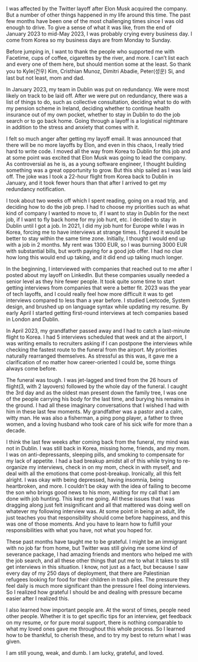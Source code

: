 I was affected by the Twitter layoff after Elon Musk acquired the company. But a number of other things happened in my life around this time. The past few months have been one of the most challenging times since I was old enough to drive. To give a sense of what it was like, from the end of January 2023 to mid-May 2023, I was probably crying every business day. I come from Korea so my business days are from Monday to Sunday.

Before jumping in, I want to thank the people who supported me with Facetime, cups of coffee, cigarettes by the river, and more. I can’t list each and every one of them here, but should mention some at the least. So thank you to Kyle(건우) Kim, Cristhian Munoz, Dimitri Abadie, Peter(성운) Si, and last but not least, mom and dad.

In January 2023, my team in Dublin was put on redundancy. We were most likely on track to be laid off. After we were put on redundancy, there was a list of things to do, such as collective consultation, deciding what to do with my pension scheme in Ireland, deciding whether to continue health insurance out of my own pocket, whether to stay in Dublin to do the job search or to go back home. Going through a layoff is a logistical nightmare in addition to the stress and anxiety that comes with it.

I felt so much anger after getting my layoff email. It was announced that there will be no more layoffs by Elon, and even in this chaos, I really tried hard to write code. I moved all the way from Korea to Dublin for this job and at some point was excited that Elon Musk was going to lead the company. As controversial as he is, as a young software engineer, I thought building something was a great opportunity to grow. But this ship sailed as I was laid off. The joke was I took a 22-hour flight from Korea back to Dublin in January, and it took fewer hours than that after I arrived to get my redundancy notification.

I took about two weeks off which I spent reading, going on a road trip, and deciding how to do the job prep. I had to choose my priorities such as what kind of company I wanted to move to, if I want to stay in Dublin for the next job, if I want to fly back home for my job hunt, etc. I decided to stay in Dublin until I got a job. In 2021, I did my job hunt for Europe while I was in Korea, forcing me to have interviews at strange times.  I figured it would be better to stay within the same time zone. Initially, I thought I would end up with a job in 2 months. My rent was 1300 EUR, so I was burning 3000 EUR with substantial bills, but worth paying for a good job offer. I had no clue how long this would end up taking, and it did end up taking much longer.

In the beginning, I interviewed with companies that reached out to me after I posted about my layoff on LinkedIn. But these companies usually needed a senior level as they hire fewer people. It took quite some time to start getting interviews from companies that were a better fit. 2023 was the year of tech layoffs, and I could really feel how more difficult it was to get interviews compared to less than a year before. I studied Leetcode, System design, and brushed up on language syntax while updating my resume. By early April I started getting first-round interviews at tech companies based in London and Dublin.

In April 2023, my grandfather passed away and I had to catch a last-minute flight to Korea. I had 5 interviews scheduled that week and at the airport, I was writing emails to recruiters asking if I can postpone the interviews while checking the fastest route to the funeral from the airport. My priorities naturally rearranged themselves. As stressful as this was, it gave me a clarification of no matter how career-oriented I could be, some things always come before. 

The funeral was tough. I was jet-lagged and tired from the 26 hours of flight(3, with 2 layovers) followed by the whole day of the funeral.  I caught the 3rd day and as the oldest man present down the family tree, I was one of the people carrying his body for the last time, and burying his remains in the ground. I had all these imaginary conversations that I wished I had with him in these last few moments. My grandfather was a pastor and a calm, witty man. He was also a fisherman, a ping pong player, a father to three women, and a loving husband who took care of his sick wife for more than a decade.

I think the last few weeks after coming back from the funeral, my mind was not in Dublin. I was still back in Korea, missing home, friends, and my mom. I was on anti-depressants, sleeping pills, and smoking to compensate for my lack of appetite. I had a bad breakup amidst all of this while trying to re-organize my interviews, check in on my mom, check in with myself, and deal with all the emotions that come post-breakup. Ironically, all this felt alright. I was okay with being depressed, having insomnia, being heartbroken, and more. I couldn’t be okay with the idea of failing to become the son who brings good news to his mom, waiting for my call that I am done with job hunting. This kept me going. All these issues that I was dragging along just felt insignificant and all that mattered was doing well on whatever my following interview was. At some point in being an adult, life just teaches you that responsibility should come before happiness, and this was one of those moments. And you have to learn how to fulfill your responsibilities with what you have, not what you hoped for.

These past months have taught me to be grateful. I might be an immigrant with no job far from home, but Twitter was still giving me some kind of severance package, I had amazing friends and mentors who helped me with the job search, and all these other things that put me to what it takes to still get interviews in this situation. I know, not just as a fact, but because I saw every day of my 250 days of deployment, that there are Palestinian refugees looking for food for their children in trash piles. The pressure they feel daily is much more significant than the pressure I feel doing interviews. So I realized how grateful I should be and dealing with pressure became easier after I realized this.

I also learned how important people are. At the worst of times, people need other people. Whether it is to get specific tips for an interview, get feedback on my resume, or for pure moral support, there is nothing comparable to what my loved ones gave me throughout this whole process. So I learned how to be thankful, to cherish these, and to try my best to return what I was given.

I am still young, weak, and dumb.
I am lucky, grateful, and loved.
